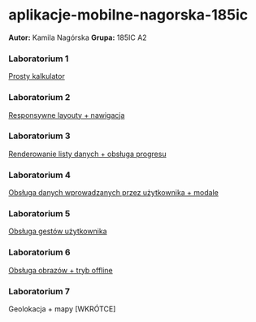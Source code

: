# aplikacje-mobilne-nagorska-185ic
**Autor:** Kamila Nagórska
**Grupa:** 185IC A2

### Laboratorium 1 
[Prosty kalkulator](https://github.com/kamilanagorska/aplikacje-mobilne-nagorska-185ic/tree/main/Laboratorium1)

### Laboratorium 2
[Responsywne layouty + nawigacja](https://github.com/kamilanagorska/aplikacje-mobilne-nagorska-185ic/tree/main/Laboratorium2)

### Laboratorium 3
[Renderowanie listy danych + obsługa progresu](https://github.com/kamilanagorska/aplikacje-mobilne-nagorska-185ic/tree/main/Laboratorium3)

### Laboratorium 4
[Obsługa danych wprowadzanych przez użytkownika + modale](https://github.com/kamilanagorska/aplikacje-mobilne-nagorska-185ic/tree/main/Laboratorium4)

### Laboratorium 5
[Obsługa gestów użytkownika](https://github.com/kamilanagorska/aplikacje-mobilne-nagorska-185ic/tree/main/Laboratorium5)

### Laboratorium 6
[Obsługa obrazów + tryb offline](https://github.com/kamilanagorska/aplikacje-mobilne-nagorska-185ic/tree/main/Laboratorium6)

### Laboratorium 7
Geolokacja + mapy [WKRÓTCE]

